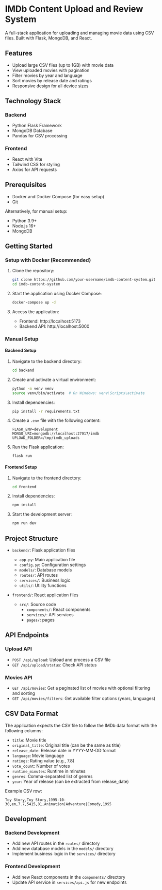 # IMDb Content Upload and Review System

A full-stack application for uploading and managing movie data using CSV files. Built with Flask, MongoDB, and React.

## Features

- Upload large CSV files (up to 1GB) with movie data
- View uploaded movies with pagination
- Filter movies by year and language
- Sort movies by release date and ratings
- Responsive design for all device sizes

## Technology Stack

### Backend
- Python Flask Framework
- MongoDB Database
- Pandas for CSV processing

### Frontend
- React with Vite
- Tailwind CSS for styling
- Axios for API requests

## Prerequisites

- Docker and Docker Compose (for easy setup)
- Git

Alternatively, for manual setup:
- Python 3.9+
- Node.js 16+
- MongoDB

## Getting Started

### Setup with Docker (Recommended)

1. Clone the repository:
   ```bash
   git clone https://github.com/your-username/imdb-content-system.git
   cd imdb-content-system
   ```

2. Start the application using Docker Compose:
   ```bash
   docker-compose up -d
   ```

3. Access the application:
   - Frontend: http://localhost:5173
   - Backend API: http://localhost:5000

### Manual Setup

#### Backend Setup

1. Navigate to the backend directory:
   ```bash
   cd backend
   ```

2. Create and activate a virtual environment:
   ```bash
   python -m venv venv
   source venv/bin/activate  # On Windows: venv\Scripts\activate
   ```

3. Install dependencies:
   ```bash
   pip install -r requirements.txt
   ```

4. Create a `.env` file with the following content:
   ```
   FLASK_ENV=development
   MONGO_URI=mongodb://localhost:27017/imdb
   UPLOAD_FOLDER=/tmp/imdb_uploads
   ```

5. Run the Flask application:
   ```bash
   flask run
   ```

#### Frontend Setup

1. Navigate to the frontend directory:
   ```bash
   cd frontend
   ```

2. Install dependencies:
   ```bash
   npm install
   ```

3. Start the development server:
   ```bash
   npm run dev
   ```

## Project Structure

- `backend/`: Flask application files
  - `app.py`: Main application file
  - `config.py`: Configuration settings
  - `models/`: Database models
  - `routes/`: API routes
  - `services/`: Business logic
  - `utils/`: Utility functions

- `frontend/`: React application files
  - `src/`: Source code
    - `components/`: React components
    - `services/`: API services
    - `pages/`: pages

## API Endpoints

### Upload API

- `POST /api/upload`: Upload and process a CSV file
- `GET /api/upload/status`: Check API status

### Movies API

- `GET /api/movies`: Get a paginated list of movies with optional filtering and sorting
- `GET /api/movies/filters`: Get available filter options (years, languages)

## CSV Data Format

The application expects the CSV file to follow the IMDb data format with the following columns:

- `title`: Movie title
- `original_title`: Original title (can be the same as title)
- `release_date`: Release date in YYYY-MM-DD format
- `language`: Movie language
- `ratings`: Rating value (e.g., 7.8)
- `vote_count`: Number of votes
- `runtime_minutes`: Runtime in minutes
- `genres`: Comma-separated list of genres
- `year`: Year of release (can be extracted from release_date)

Example CSV row:
```
Toy Story,Toy Story,1995-10-30,en,7.7,5415,81,Animation|Adventure|Comedy,1995
```

## Development

### Backend Development

- Add new API routes in the `routes/` directory
- Add new database models in the `models/` directory
- Implement business logic in the `services/` directory

### Frontend Development

- Add new React components in the `components/` directory
- Update API service in `services/api.js` for new endpoints
